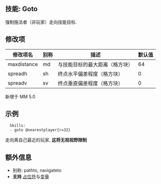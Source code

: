 技能: Goto
--------------------------

强制施法者（非玩家）走向技能目标.

修改项
----------

| 修改项名 | 别称    | 描述                                                                                                    | 默认值 |
|-----------|------------|----------------------------------------------------------------------------------------------------------------|---------------|
| maxdistance  | md | 与技能目标的最大距离（格方块）                         | 64      |
| spreadh      | sh       | 终点水平偏差程度（格方块）                              | 0      |
| spreadv    | sv       | 终点垂直偏差程度（格方块）                   | 0      |

新增于 MM 5.0

示例
--------

      Skills:
      - goto @nearestplayer{r=32}

走向离自己最近的玩家, **这将无视视野限制**

额外信息
---

- 别称: pathto, navigateto
- **支持** [占位符](/技能/占位符)与[变量](/技能/变量)
